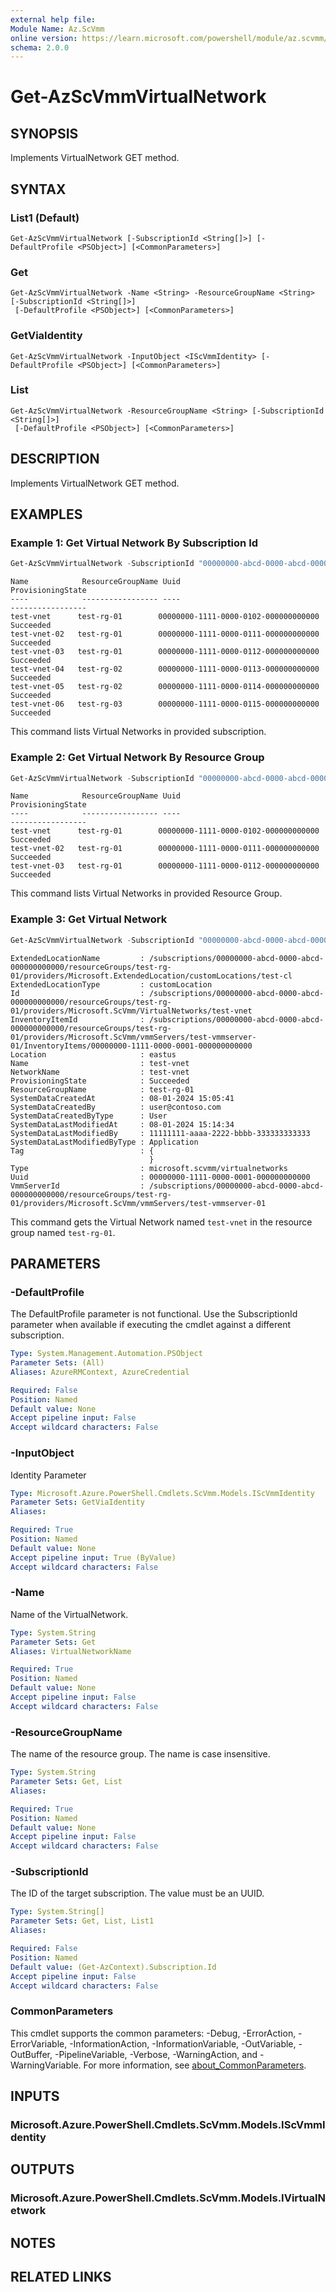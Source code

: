 ```yaml
---
external help file:
Module Name: Az.ScVmm
online version: https://learn.microsoft.com/powershell/module/az.scvmm/get-azscvmmvirtualnetwork
schema: 2.0.0
---
```


# Get-AzScVmmVirtualNetwork

## SYNOPSIS
Implements VirtualNetwork GET method.

## SYNTAX

### List1 (Default)
```
Get-AzScVmmVirtualNetwork [-SubscriptionId <String[]>] [-DefaultProfile <PSObject>] [<CommonParameters>]
```

### Get
```
Get-AzScVmmVirtualNetwork -Name <String> -ResourceGroupName <String> [-SubscriptionId <String[]>]
 [-DefaultProfile <PSObject>] [<CommonParameters>]
```

### GetViaIdentity
```
Get-AzScVmmVirtualNetwork -InputObject <IScVmmIdentity> [-DefaultProfile <PSObject>] [<CommonParameters>]
```

### List
```
Get-AzScVmmVirtualNetwork -ResourceGroupName <String> [-SubscriptionId <String[]>]
 [-DefaultProfile <PSObject>] [<CommonParameters>]
```

## DESCRIPTION
Implements VirtualNetwork GET method.

## EXAMPLES

### Example 1: Get Virtual Network By Subscription Id
```powershell
Get-AzScVmmVirtualNetwork -SubscriptionId "00000000-abcd-0000-abcd-000000000000"
```

```output
Name            ResourceGroupName Uuid                                 ProvisioningState
----            ----------------- ----                                 -----------------
test-vnet      test-rg-01        00000000-1111-0000-0102-000000000000 Succeeded
test-vnet-02   test-rg-01        00000000-1111-0000-0111-000000000000 Succeeded
test-vnet-03   test-rg-01        00000000-1111-0000-0112-000000000000 Succeeded
test-vnet-04   test-rg-02        00000000-1111-0000-0113-000000000000 Succeeded
test-vnet-05   test-rg-02        00000000-1111-0000-0114-000000000000 Succeeded
test-vnet-06   test-rg-03        00000000-1111-0000-0115-000000000000 Succeeded
```

This command lists Virtual Networks in provided subscription.

### Example 2: Get Virtual Network By Resource Group
```powershell
Get-AzScVmmVirtualNetwork -SubscriptionId "00000000-abcd-0000-abcd-000000000000" -ResourceGroupName "test-rg-01"
```

```output
Name            ResourceGroupName Uuid                                 ProvisioningState
----            ----------------- ----                                 -----------------
test-vnet      test-rg-01        00000000-1111-0000-0102-000000000000 Succeeded
test-vnet-02   test-rg-01        00000000-1111-0000-0111-000000000000 Succeeded
test-vnet-03   test-rg-01        00000000-1111-0000-0112-000000000000 Succeeded
```

This command lists Virtual Networks in provided Resource Group.

### Example 3: Get Virtual Network
```powershell
Get-AzScVmmVirtualNetwork -SubscriptionId "00000000-abcd-0000-abcd-000000000000" -ResourceGroupName "test-rg-01" -Name "test-vnet"
```

```output
ExtendedLocationName         : /subscriptions/00000000-abcd-0000-abcd-000000000000/resourceGroups/test-rg-01/providers/Microsoft.ExtendedLocation/customLocations/test-cl
ExtendedLocationType         : customLocation
Id                           : /subscriptions/00000000-abcd-0000-abcd-000000000000/resourceGroups/test-rg-01/providers/Microsoft.ScVmm/VirtualNetworks/test-vnet
InventoryItemId              : /subscriptions/00000000-abcd-0000-abcd-000000000000/resourceGroups/test-rg-01/providers/Microsoft.ScVmm/vmmServers/test-vmmserver-01/InventoryItems/00000000-1111-0000-0001-000000000000
Location                     : eastus
Name                         : test-vnet
NetworkName                  : test-vnet
ProvisioningState            : Succeeded
ResourceGroupName            : test-rg-01
SystemDataCreatedAt          : 08-01-2024 15:05:41
SystemDataCreatedBy          : user@contoso.com
SystemDataCreatedByType      : User
SystemDataLastModifiedAt     : 08-01-2024 15:14:34
SystemDataLastModifiedBy     : 11111111-aaaa-2222-bbbb-333333333333
SystemDataLastModifiedByType : Application
Tag                          : {
                               }
Type                         : microsoft.scvmm/virtualnetworks
Uuid                         : 00000000-1111-0000-0001-000000000000
VmmServerId                  : /subscriptions/00000000-abcd-0000-abcd-000000000000/resourceGroups/test-rg-01/providers/Microsoft.ScVmm/vmmServers/test-vmmserver-01
```

This command gets the Virtual Network named `test-vnet` in the resource group named `test-rg-01`.

## PARAMETERS

### -DefaultProfile
The DefaultProfile parameter is not functional.
Use the SubscriptionId parameter when available if executing the cmdlet against a different subscription.

```yaml
Type: System.Management.Automation.PSObject
Parameter Sets: (All)
Aliases: AzureRMContext, AzureCredential

Required: False
Position: Named
Default value: None
Accept pipeline input: False
Accept wildcard characters: False
```

### -InputObject
Identity Parameter

```yaml
Type: Microsoft.Azure.PowerShell.Cmdlets.ScVmm.Models.IScVmmIdentity
Parameter Sets: GetViaIdentity
Aliases:

Required: True
Position: Named
Default value: None
Accept pipeline input: True (ByValue)
Accept wildcard characters: False
```

### -Name
Name of the VirtualNetwork.

```yaml
Type: System.String
Parameter Sets: Get
Aliases: VirtualNetworkName

Required: True
Position: Named
Default value: None
Accept pipeline input: False
Accept wildcard characters: False
```

### -ResourceGroupName
The name of the resource group.
The name is case insensitive.

```yaml
Type: System.String
Parameter Sets: Get, List
Aliases:

Required: True
Position: Named
Default value: None
Accept pipeline input: False
Accept wildcard characters: False
```

### -SubscriptionId
The ID of the target subscription.
The value must be an UUID.

```yaml
Type: System.String[]
Parameter Sets: Get, List, List1
Aliases:

Required: False
Position: Named
Default value: (Get-AzContext).Subscription.Id
Accept pipeline input: False
Accept wildcard characters: False
```

### CommonParameters
This cmdlet supports the common parameters: -Debug, -ErrorAction, -ErrorVariable, -InformationAction, -InformationVariable, -OutVariable, -OutBuffer, -PipelineVariable, -Verbose, -WarningAction, and -WarningVariable. For more information, see [about_CommonParameters](http://go.microsoft.com/fwlink/?LinkID=113216).

## INPUTS

### Microsoft.Azure.PowerShell.Cmdlets.ScVmm.Models.IScVmmIdentity

## OUTPUTS

### Microsoft.Azure.PowerShell.Cmdlets.ScVmm.Models.IVirtualNetwork

## NOTES

## RELATED LINKS

